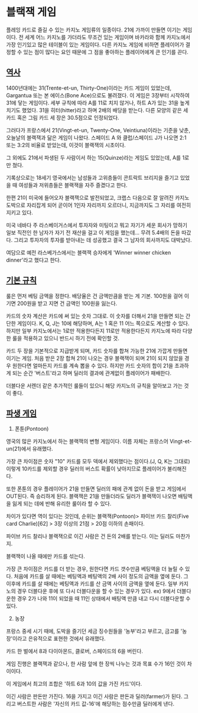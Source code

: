# **블랙잭 게임**


플레잉 카드로 즐길 수 있는 카지노 게임류의 일종이다. 21에 가까이 만들면 이기는 게임이다.
전 세계 어느 카지노를 가더라도 무조건 있는 게임이며 바카라와 함께 카지노에서 가장 인기있고 많은 테이블이 있는 게임이다.
다른 카지노 게임에 비하면 플레이어가 결정할 수 있는 점이 많다는 요인 때문에 그 점을 좋아하는 플레이어에게 큰 인기를 끈다.

## **<U>역사</U>**


1400년대에는 31(Trente-et-un, Thirty-One)이라는 카드 게임이 있었는데, Gargantua 또는 본 에이스(Bone Ace)으로도 불려졌다. 이 게임은 3장부터 시작하여 31에 닿는 게임이다. 세부 규칙에 따라 A를 11로 치지 않거나, 하트 A가 있는 31을 높게 치기도 했었다. 31을 히터(hitter)라고 하며 2배의 배당을 받는다. 다른 모양의 같은 세 카드 혹은 그림 카드 세 장은 30.5점으로 인정되었다.

그러다가 프랑스에서 21(Vingt-et-un, Twenty-One, Veintiuna)이라는 기준을 낮춘, 오늘날의 블랙잭과 닮은 게임이 나왔다. 스페이드 A 와 클럽/스페이드 J가 나오면 2:1 또는 3:2의 비율로 받았는데, 이것이 블랙잭의 시초이다.

그 외에도 21에서 파생된 두 사람이서 하는 15(Quinze)라는 게임도 있었는데, A를 1로만 쳤다.

기록상으로는 18세기 영국에서는 남성들과 고위층들이 콘트락트 브리지을 즐기고 있었을 때 여성들과 저위층들은 블랙잭을 자주 즐겼다고 한다.

한편 21이 미국에 들어오자 블랙잭으로 발전되었고, 크랩스 다음으로 잘 알려진 카지노 도박으로 자리잡게 되어 곧이어 1인자 자리까지 오르더니, 지금까지도 그 자리를 여전히 지키고 있다.

미국 네바다 주 라스베이거스에서 투자자와 미팅이고 뭐고 자기가 세운 회사가 망하기 일보 직전인 한 남자가 자기 전 재산을 걸고 이 게임을 했는데... 무려 5.4배의 돈을 따갔다. 그리고 투자자의 투자를 받아내는 데 성공했고 결국 그 남자의 회사까지도 대박났다.

여담으로 예전 라스베가스에서는 블랙잭 승자에게 'Winner winner chicken dinner'라고 했다고 한다.

## **<U>기본 규칙</U>**


룰은 먼저 베팅 금액을 정한다. 배당율은 건 금액만큼을 받는 게 기본. 100원을 걸어 이기면 200원을 받고 지면 건 금액인 100원을 잃는다.

카드의 숫자 계산은 카드에 써 있는 숫자 그대로. 이 숫자를 더해서 21을 만들면 되는 간단한 게임이다. K, Q, J는 10에 해당하며, A는 1 혹은 11 어느 쪽으로도 계산할 수 있다. 하지만 일부 카지노에서는 1로만 적용한다든지 11로만 적용한다든지 카지노에 따라 다양한 룰을 적용하고 있으니 반드시 하기 전에 확인할 것.

카드 두 장을 기본적으로 지급받게 되며, 카드 숫자를 합쳐 가능한 21에 가깝게 만들면 이기는 게임. 처음 받은 2장 합쳐 21이 나오는 경우 블랙잭이 되며 21이 되지 않았을 경우 원한다면 얼마든지 카드를 계속 뽑을 수 있다. 하지만 카드 숫자의 합이 21을 초과하게 되는 순간 '버스트'라고 하며 딜러의 결과에 관계없이 플레이어가 패배한다.

더블다운 서렌더 같은 추가적인 룰들이 있으니 해당 카지노의 규칙을 알아보고 가는 것이 좋다.

## **<U>파생 게임</U>**


1. 폰툰(Pontoon)

영국의 많은 카지노에서 하는 블랙잭의 변형 게임이다. 이름 자체는 프랑스어 Vingt-et-un(21)에서 유래했다.

가장 큰 차이점은 숫자 "10" 카드를 모두 덱에서 제외했다는 점이다.(J, Q, K는 그대로)
이렇게 10카드를 제외할 경우 딜러의 버스트 확률이 낮아지므로 플레이어가 불리해진다.

또한 폰툰의 경우 플레이어가 21을 만들면 딜러의 패에 관계 없이 돈을 받고 게임에서 OUT된다. 즉 승리하게 된다.
블랙잭은 21을 만들더라도 딜러가 블랙잭이 나오면 배팅액을 잃게 되는 데에 반해 유리한 룰이라 할 수 있다.

차이가 있다면 역이 있다는 것인데, 순위는 블랙잭(Pontoon)> 파이브 카드 찰리(Five card Charlie)[62] > 3장 이상의 21점 > 20점 이하의 손패이다.

파이브 카드 찰리나 블랙잭으로 이긴 사람은 건 돈의 2배를 받는다. 이는 딜러도 마찬가지.

블랙잭이 나올 때에만 카드를 섞는다.

가장 큰 차이점은 카드를 더 받는 경우, 원한다면 카드 갯수만큼 베팅액을 더 늘릴 수 있다.
처음에 카드를 살 때에는 베팅액과 베팅액의 2배 사이 정도의 금액을 옆에 둔다.
그 이후에 카드를 살 때에는 베팅액과 카드를 산 금액 사이의 금액을 옆에 둔다.
일부 카지노의 경우 더블다운 후에 또 다시 더블다운을 할 수 있는 경우가 있다.
ex) 9에서 더블다운한 경우 2가 나와 11이 되었을 때 11인 상태에서 배팅액 만큼 내고 다시 더블다운할 수 있다.

2. 농장

프랑스 중세 시기 때에, 도박을 즐기던 세금 징수원들을 '농부'라고 부르고, 금고를 '농장'이라고 은유적으로 표현한 것에서 유래했다.

카드 한 벌에서 8과 다이아몬드, 클로버, 스페이드의 6을 버린다.

게임 진행은 블랙잭과 같으나, 한 사람 앞에 한 장씩 나누는 것과 목표 수가 16인 것이 차이이다.

이 게임에서 최고의 조합은 '하트 6과 10의 값을 가진 카드'이다.

이긴 사람은 판돈만 가진다. 16을 가지고 이긴 사람은 판돈과 딜러(farmer)가 된다. 그리고 버스트한 사람은 '자신의 카드 값-16'에 해당하는 점수만큼 딜러에게 낸다.
